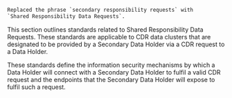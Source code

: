 
```diff
Replaced the phrase `secondary responsibility requests` with
`Shared Responsibility Data Requests`.
```

This section outlines standards related to Shared Responsibility Data Requests.  These standards are applicable to CDR data clusters that are designated to be provided by a Secondary Data Holder via a CDR request to a Data Holder.

These standards define the information security mechanisms by which a Data Holder will connect with a Secondary Data Holder to fulfil a valid CDR request and the endpoints that the Secondary Data Holder will expose to fulfil such a request.
